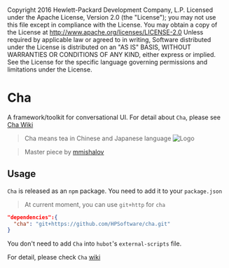 ###
Copyright 2016 Hewlett-Packard Development Company, L.P.
Licensed under the Apache License, Version 2.0 (the "License");
you may not use this file except in compliance with the License.
You may obtain a copy of the License at
http://www.apache.org/licenses/LICENSE-2.0
Unless required by applicable law or agreed to in writing,
Software distributed under the License is distributed on an "AS IS" BASIS,
WITHOUT WARRANTIES OR CONDITIONS OF ANY KIND, either express or implied.
See the License for the specific language governing permissions and limitations under the License.
###


# Cha
A framework/toolkit for conversational UI. For detail about `Cha`, please see [Cha Wiki](https://github.com/HPSoftware/cha/wiki)

> Cha means tea in Chinese and Japanese language
![Logo](https://raw.github.hpe.com/wiki/IncubationLab/cha/Cha_small.png)

> Master piece by [mmishalov](https://hpesw-chatops-dev.slack.com/team/mmishalov)

## Usage

`Cha` is released as an `npm` package. You need to add it to your `package.json`
> At current moment, you can use `git+http` for `cha`

```json
"dependencies":{
  "cha": "git+https://github.com/HPSoftware/cha.git"
}
```

You don't need to add `Cha` into `hubot`'s `external-scripts` file.

For detail, please check `Cha` [wiki](https://github.com/HPSoftware/cha/wiki)
